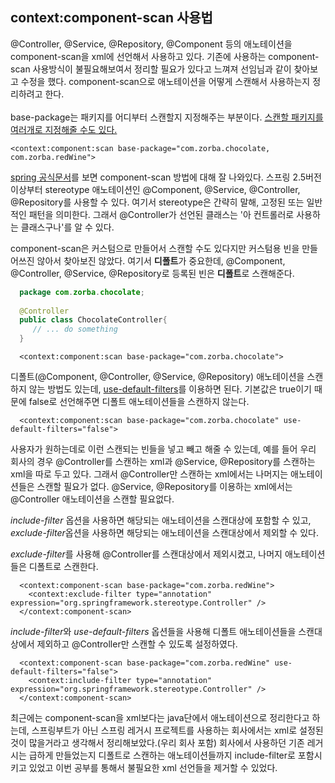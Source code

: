 ## context:component-scan 사용법
@Controller, @Service, @Repository, @Component 등의 애노테이션을 component-scan을 xml에 선언해서 사용하고 있다. 기존에 사용하는 component-scan 사용방식이 불필요해보여서 정리할 필요가 있다고 느껴져 선임님과 같이 찾아보고 수정을 했다. component-scan으로 애노테이션을 어떻게 스캔해서 사용하는지 정리하려고 한다. 
<br><br>
base-package는 패키지를 어디부터 스캔할지 지정해주는 부분이다. <u>스캔할 패키지를 여러개로 지정해줄 수도 있다.</u> 
```
<context:component:scan base-package="com.zorba.chocolate, com.zorba.redWine">
```
[spring 공식문서](https://docs.spring.io/spring/docs/3.0.0.M4/reference/html/ch03s10.html)를 보면 component-scan 방법에 대해 잘 나와있다. 스프링 2.5버전 이상부터 stereotype 애노테이션인 @Component, @Service, @Controller, @Repository를 사용할 수 있다. 여기서 stereotype은 간략히 말해, 고정된 또는 일반적인 패턴을 의미한다. 그래서 @Controller가 선언된 클래스는 '아 컨트롤러로 사용하는 클래스구나'를 알 수 있다. 
  
component-scan은 커스텀으로 만들어서 스캔할 수도 있다지만 커스텀용 빈을 만들어쓰진 않아서 찾아보진 않았다. 여기서 **디폴트**가 중요한데, @Component, @Controller, @Service, @Repository로 등록된 빈은 **디폴트**로 스캔해준다. 
  
```java
  package com.zorba.chocolate;
  
  @Controller
  public class ChocolateController{
     // ... do something
  }
```
  
```
  <context:component:scan base-package="com.zorba.chocolate">
```
  
디폴트(@Component, @Controller, @Service, @Repository) 애노테이션을 스캔하지 않는 방법도 있는데, <u>use-default-filters</u>를 이용하면 된다. 기본값은 true이기 때문에 false로 선언해주면 디폴트 애노테이션들을 스캔하지 않는다.
  
```
  <context:component:scan base-package="com.zorba.chocolate" use-default-filters="false">
```
  
사용자가 원하는데로 이런 스캔되는 빈들을 넣고 빼고 해줄 수 있는데, 예를 들어 우리 회사의 경우 @Controller를 스캔하는 xml과 @Service, @Repository를 스캔하는 xml을 따로 두고 있다. 그래서 @Controller만 스캔하는 xml에서는 나머지는 애노테이션들은 스캔할 필요가 없다. @Service, @Repository를 이용하는 xml에서는 @Controller 애노테이션을 스캔할 필요없다.
  
*include-filter* 옵션을 사용하면 해당되는 애노테이션을 스캔대상에 포함할 수 있고, *exclude-filter*옵션을 사용하면 해당되는 애노테이션을 스캔대상에서 제외할 수 있다.
  
*exclude-filter*를 사용해 @Controller를 스캔대상에서 제외시켰고, 나머지 애노테이션들은 디폴트로 스캔한다.
  
```
  <context:component-scan base-package="com.zorba.redWine">
  	<context:exclude-filter type="annotation" expression="org.springframework.stereotype.Controller" />		
  </context:component-scan>
```
  
*include-filter*와 *use-default-filters* 옵션들을 사용해 디폴트 애노테이션들을 스캔대상에서 제외하고 @Controller만 스캔할 수 있도록 설정하였다.
  
```
  <context:component-scan base-package="com.zorba.redWine" use-default-filters="false">
	<context:include-filter type="annotation" expression="org.springframework.stereotype.Controller" />
  </context:component-scan>
```
  
최근에는 component-scan을 xml보다는 java단에서 애노테이션으로 정리한다고 하는데, 스프링부트가 아닌 스프링 레거시 프로젝트를 사용하는 회사에서는 xml로 설정된 것이 많을거라고 생각해서 정리해보았다.(우리 회사 포함) 회사에서 사용하던 기존 레거시는 급하게 만들었는지 디폴트로 스캔하는 애노테이션들까지 include-filter로 포함시키고 있었고 이번 공부를 통해서 불필요한 xml 선언들을 제거할 수 있었다.  

